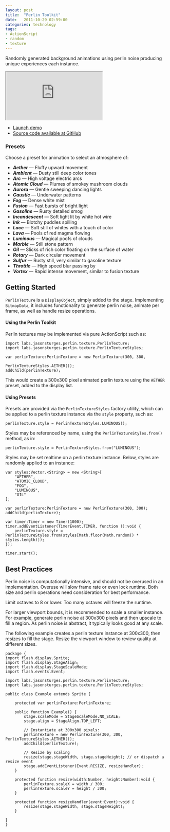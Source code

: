 ```yaml
---
layout: post
title:  "Perlin Toolkit"
date:   2011-10-29 02:59:00
categories: technology
tags:
- ActionScript
- random
- texture
---
```


Randomly generated background animations using perlin noise producing unique experiences each instance.

<div class="video-wrapper">
    <iframe class="embed-responsive-item" src="https://www.youtube.com/embed/_fchwuTxFuY" allowfullscreen></iframe>
</div>

- [Launch demo](http://labs.jasonsturges.com/flash/perlin-toolkit/)
- [Source code available at GitHub](https://github.com/jasonsturges/perlin-toolkit)

### Presets

Choose a preset for animation to select an atmosphere of:

- _**Aether**_ &mdash; Fluffy upward movement
- _**Ambient**_ &mdash; Dusty still deep color tones
- _**Arc**_ &mdash; High voltage electric arcs
- _**Atomic Cloud**_ &mdash; Plumes of smokey mushroom clouds
- _**Aurora**_ &mdash; Gentle sweeping dancing lights
- _**Caustic**_ &mdash; Underwater patterns
- _**Fog**_ &mdash; Dense white mist
- _**Fusion**_ &mdash; Fast bursts of bright light
- _**Gasoline**_ &mdash; Rusty detailed smog
- _**Incandescent**_ &mdash; Soft light lit by white hot wire
- _**Ink**_ &mdash; Blotchy puddles spilling
- _**Lace**_ &mdash; Soft still of whites with a touch of color
- _**Lava**_ &mdash; Pools of red magma flowing
- _**Luminous**_ &mdash; Magical poofs of clouds
- _**Marble**_ &mdash; Still stone pattern
- _**Oil**_ &mdash; Slicks of rich color floating on the surface of water
- _**Rotary**_ &mdash; Dark circular movement
- _**Sulfur**_ &mdash; Rusty still, very similar to gasoline texture
- _**Throttle**_ &mdash; High speed blur passing by
- _**Vortex**_ &mdash; Rapid intense movement, similar to fusion texture

## Getting Started

`PerlinTexture` is a `DisplayObject`, simply added to the stage.  Implementing `BitmapData`, it includes functionality to generate perlin noise, animate per frame, as well as handle resize operations.

#### Using the Perlin Toolkit

Perlin textures may be implemented via pure ActionScript such as:

    import labs.jasonsturges.perlin.texture.PerlinTexture;
    import labs.jasonsturges.perlin.texture.PerlinTextureStyles;

    var perlinTexture:PerlinTexture = new PerlinTexture(300, 300,
                                                        PerlinTextureStyles.AETHER());
    addChild(perlinTexture);

This would create a 300x300 pixel animated perlin texture using the `AETHER` preset, added to the display list.

#### Using Presets

Presets are provided via the `PerlinTextureStyles` factory utility, which can be applied to a perlin texture instance via the `style` property, such as:

    perlinTexture.style = PerlinTextureStyles.LUMINOUS();

Styles may be referenced by name, using the `PerlinTextureStyles.from()` method, as in:

    perlinTexture.style = PerlinTextureStyles.from("LUMINOUS");

Styles may be set realtime on a perlin texture instance.  Below, styles are randomly applied to an instance:

    var styles:Vector.<String> = new <String>[
        "AETHER",
        "ATOMIC_CLOUD",
        "FOG",
        "LUMINOUS",
        "OIL"
    ];

    var perlinTexture:PerlinTexture = new PerlinTexture(300, 300);
    addChild(perlinTexture);

    var timer:Timer = new Timer(1000);
    timer.addEventListener(TimerEvent.TIMER, function ():void {
        perlinTexture.style = PerlinTextureStyles.from(styles[Math.floor(Math.random() * styles.length)]);
    });

    timer.start();

## Best Practices

Perlin noise is computationally intensive, and should not be overused in an implementation.  Overuse will slow frame rate or even lock runtime.  Both size and perlin operations need consideration for best performance.

Limit octaves to 8 or lower.  Too many octaves will freeze the runtime.

For larger viewport bounds, it is recommended to scale a smaller instance.  For example, generate perlin noise at 300x300 pixels and then upscale to fill a region.  As perlin noise is abstract, it typically looks good at any scale.

The following example creates a perlin texture instance at 300x300, then resizes to fill the stage.  Resize the viewport window to review quality at different sizes.

    package {
    import flash.display.Sprite;
    import flash.display.StageAlign;
    import flash.display.StageScaleMode;
    import flash.events.Event;

    import labs.jasonsturges.perlin.texture.PerlinTexture;
    import labs.jasonsturges.perlin.texture.PerlinTextureStyles;

    public class Example extends Sprite {

        protected var perlinTexture:PerlinTexture;

        public function Example() {
            stage.scaleMode = StageScaleMode.NO_SCALE;
            stage.align = StageAlign.TOP_LEFT;

            // Instantiate at 300x300 pixels:
            perlinTexture = new PerlinTexture(300, 300, PerlinTextureStyles.AETHER());
            addChild(perlinTexture);

            // Resize by scaling
            resize(stage.stageWidth, stage.stageHeight); // or dispatch a resize event
            stage.addEventListener(Event.RESIZE, resizeHandler);
        }

        protected function resize(width:Number, height:Number):void {
            perlinTexture.scaleX = width / 300;
            perlinTexture.scaleY = height / 300;
        }

        protected function resizeHandler(event:Event):void {
            resize(stage.stageWidth, stage.stageHeight);
        }

    }
    }
